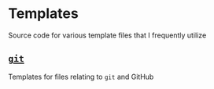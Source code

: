 # Templates

Source code for various template files that I frequently utilize

## [`git`](git)
Templates for files relating to `git` and GitHub